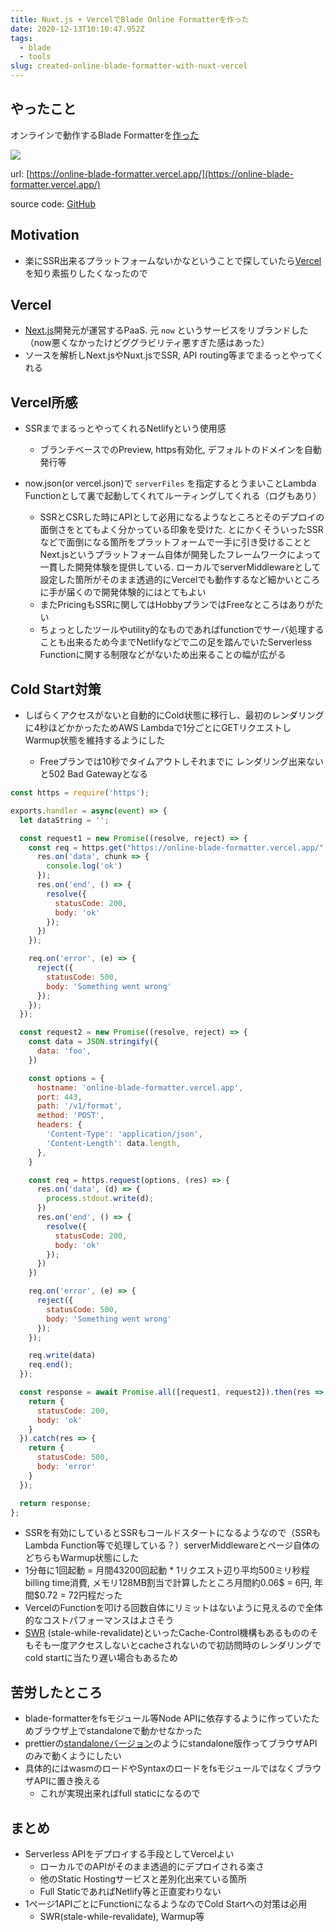 ```yaml
---
title: Nuxt.js + VercelでBlade Online Formatterを作った
date: 2020-12-13T10:10:47.952Z
tags:
  - blade
  - tools
slug: created-online-blade-formatter-with-nuxt-vercel
---
```

## やったこと

オンラインで動作するBlade Formatterを[作った](https://online-blade-formatter.vercel.app/)

![](/assets/img/uploads/peek-2020-12-10-17-48.gif)

url: [https://online-blade-formatter.vercel.app/](https://online-blade-formatter.vercel.app/)

source code: [GitHub](https://github.com/shufo/online-blade-formatter)

## Motivation
* 楽にSSR出来るプラットフォームないかなということで探していたら[Vercel](https://vercel.com/)を知り素振りしたくなったので

## Vercel

* [Next.js](https://nextjs.org/)開発元が運営するPaaS. 元 `now` というサービスをリブランドした（now悪くなかったけどググラビリティ悪すぎた感はあった）
* ソースを解析しNext.jsやNuxt.jsでSSR, API routing等までまるっとやってくれる

## Vercel所感

* SSRまでまるっとやってくれるNetlifyという使用感
  * ブランチベースでのPreview, https有効化, デフォルトのドメインを自動発行等
* now.json(or vercel.json)で `serverFiles` を指定するとうまいことLambda Functionとして裏で起動してくれてルーティングしてくれる（ログもあり）

  * SSRとCSRした時にAPIとして必用になるようなところとそのデプロイの面倒さをとてもよく分かっている印象を受けた. とにかくそういったSSRなどで面倒になる箇所をプラットフォームで一手に引き受けることとNext.jsというプラットフォーム自体が開発したフレームワークによって一貫した開発体験を提供している. ローカルでserverMiddlewareとして設定した箇所がそのまま透過的にVercelでも動作するなど細かいところに手が届くので開発体験的にはとてもよい
  * またPricingもSSRに関してはHobbyプランではFreeなところはありがたい
  * ちょっとしたツールやutility的なものであればfunctionでサーバ処理することも出来るため今までNetlifyなどで二の足を踏んでいたServerless Functionに関する制限などがないため出来ることの幅が広がる

## Cold Start対策

* しばらくアクセスがないと自動的にCold状態に移行し、最初のレンダリングに4秒ほどかかったためAWS Lambdaで1分ごとにGETリクエストしWarmup状態を維持するようにした

  * Freeプランでは10秒でタイムアウトしそれまでに
    レンダリング出来ないと502 Bad Gatewayとなる

```javascript
const https = require('https');

exports.handler = async(event) => {
  let dataString = '';

  const request1 = new Promise((resolve, reject) => {
    const req = https.get("https://online-blade-formatter.vercel.app/", function(res) {
      res.on('data', chunk => {
        console.log('ok')
      });
      res.on('end', () => {
        resolve({
          statusCode: 200,
          body: 'ok'
        });
      })
    });

    req.on('error', (e) => {
      reject({
        statusCode: 500,
        body: 'Something went wrong'
      });
    });
  });

  const request2 = new Promise((resolve, reject) => {
    const data = JSON.stringify({
      data: 'foo',
    })

    const options = {
      hostname: 'online-blade-formatter.vercel.app',
      port: 443,
      path: '/v1/format',
      method: 'POST',
      headers: {
        'Content-Type': 'application/json',
        'Content-Length': data.length,
      },
    }

    const req = https.request(options, (res) => {
      res.on('data', (d) => {
        process.stdout.write(d);
      })
      res.on('end', () => {
        resolve({
          statusCode: 200,
          body: 'ok'
        });
      })
    })

    req.on('error', (e) => {
      reject({
        statusCode: 500,
        body: 'Something went wrong'
      });
    });

    req.write(data)
    req.end();
  });

  const response = await Promise.all([request1, request2]).then(res => {
    return {
      statusCode: 200,
      body: 'ok'
    }
  }).catch(res => {
    return {
      statusCode: 500,
      body: 'error'
    }
  });

  return response;
};
```

* SSRを有効にしているとSSRもコールドスタートになるようなので（SSRもLambda Function等で処理している？）serverMiddlewareとページ自体のどちらもWarmup状態にした
* 1分毎に1回起動 = 月間43200回起動 * 1リクエスト辺り平均500ミリ秒程billing time消費, メモリ128MB割当で計算したところ月間約0.06$ = 6円, 年間$0.72 = 72円程だった
* VercelのFunctionを叩ける回数自体にリミットはないように見えるので全体的なコストパフォーマンスはよさそう
* [SWR](https://vercel.com/docs/edge-network/caching#stale-while-revalidate) (stale-while-revalidate)といったCache-Control機構もあるもののそもそも一度アクセスしないとcacheされないので初訪問時のレンダリングでcold startに当たり遅い場合もあるため

## 苦労したところ

* blade-formatterをfsモジュール等Node APIに依存するように作っていたためブラウザ上でstandaloneで動かせなかった
* prettierの[standaloneバージョン](https://prettier.io/docs/en/browser.html)のようにstandalone版作ってブラウザAPIのみで動くようにしたい
* 具体的にはwasmのロードやSyntaxのロードをfsモジュールではなくブラウザAPIに置き換える
  * これが実現出来ればfull staticになるので

## まとめ 

* Serverless APIをデプロイする手段としてVercelよい
  * ローカルでのAPIがそのまま透過的にデプロイされる楽さ
  * 他のStatic Hostingサービスと差別化出来ている箇所
  * Full StaticであればNetlify等と正直変わりない
* 1ページ1APIごとにFunctionになるようなのでCold Startへの対策は必用
  * SWR(stale-while-revalidate), Warmup等